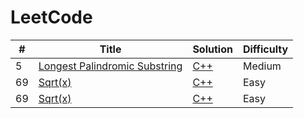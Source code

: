 # LeetCode


| # | Title | Solution | Difficulty |
|---| ----- | -------- | ---------- |
|5|[Longest Palindromic Substring](https://leetcode.com/problems/longest-palindromic-substring/)| [C++](./cpp/LongestPalindromicSubstring.cpp)|Medium|
|69|[Sqrt(x)](https://leetcode.com/problems/sqrtx/description/)| [C++](./cpp/sqrtx.cpp)|Easy|
|69|[Sqrt(x)](https://leetcode.com/problems/remove-duplicates-from-sorted-list/description/)| [C++](./cpp/remove-duplicates-from-sorted-list.cpp)|Easy|